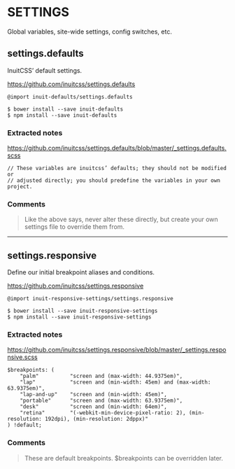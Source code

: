 # SETTINGS
Global variables, site-wide settings, config switches, etc.

## settings.defaults
InuitCSS’ default settings.

<https://github.com/inuitcss/settings.defaults>

```
@import inuit-defaults/settings.defaults
```
```
$ bower install --save inuit-defaults
$ npm install --save inuit-defaults
```
### Extracted notes
<https://github.com/inuitcss/settings.defaults/blob/master/_settings.defaults.scss>
```
// These variables are inuitcss’ defaults; they should not be modified or
// adjusted directly; you should predefine the variables in your own project.
```
### Comments
> Like the above says, never alter these directly, but create your own settings file to override them from.


---


## settings.responsive
Define our initial breakpoint aliases and conditions.

<https://github.com/inuitcss/settings.responsive>
```
@import inuit-responsive-settings/settings.responsive
```
```
$ bower install --save inuit-responsive-settings
$ npm install --save inuit-responsive-settings
```
### Extracted notes
<https://github.com/inuitcss/settings.responsive/blob/master/_settings.responsive.scss>
```
$breakpoints: (
    "palm"          "screen and (max-width: 44.9375em)",
    "lap"           "screen and (min-width: 45em) and (max-width: 63.9375em)",
    "lap-and-up"    "screen and (min-width: 45em)",
    "portable"      "screen and (max-width: 63.9375em)",
    "desk"          "screen and (min-width: 64em)",
    "retina"        "(-webkit-min-device-pixel-ratio: 2), (min-resolution: 192dpi), (min-resolution: 2dppx)"
) !default;
```
### Comments
> These are default breakpoints. $breakpoints can be overridden later.
